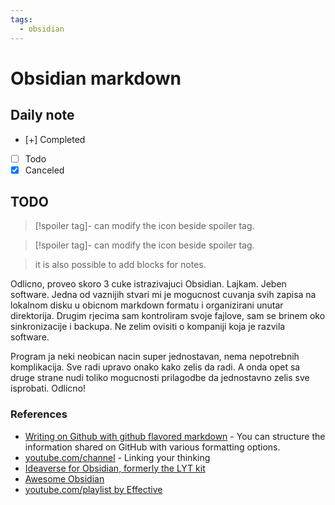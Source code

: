```yaml
---
tags:
  - obsidian
---
```


# Obsidian markdown

## Daily note

- [+] Completed
- [ ] Todo
- [x] Canceled
 
## TODO

>[!spoiler tag]-
>can modify the icon beside spoiler tag.

>[!spoiler tag]-
>can modify the icon beside spoiler tag.

>it is also possible to add blocks for notes.

Odlicno, proveo skoro 3 cuke istrazivajuci Obsidian. Lajkam. Jeben software. Jedna od vaznijih stvari mi je mogucnost cuvanja svih zapisa na lokalnom disku u obicnom markdown formatu i organizirani unutar direktorija. Drugim rjecima sam kontroliram svoje fajlove, sam se brinem oko sinkronizacije i backupa. Ne zelim ovisiti o kompaniji koja je razvila software.

Program ja neki neobican nacin super jednostavan, nema nepotrebnih komplikacija. Sve radi upravo onako kako zelis da radi. A onda opet sa druge strane nudi toliko mogucnosti prilagodbe da jednostavno zelis sve isprobati. Odlicno!

### References

- [Writing on Github with github flavored markdown](https://docs.github.com/en/get-started/writing-on-github) - You can structure the information shared on GitHub with various formatting options.
- [youtube.com/channel](https://www.youtube.com/@linkingyourthinking) - Linking your thinking
- [Ideaverse for Obsidian, formerly the LYT kit](https://forum.obsidian.md/t/ideaverse-for-obsidian-formerly-the-lyt-kit-now-available/390)
- [Awesome Obsidian](https://github.com/kmaasrud/awesome-obsidian)
- [youtube.com/playlist by Effective](https://www.youtube.com/playlist?list=PLrI2d6gSaO9BCd8HjgkSY1yd50nyfxYpN)